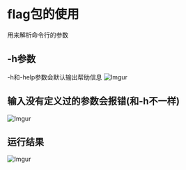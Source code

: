 # flag包的使用
用来解析命令行的参数

## -h参数
-h和-help参数会默认输出帮助信息
![Imgur](http://i.imgur.com/FRqK6vI.png)

## 输入没有定义过的参数会报错(和-h不一样)
![Imgur](http://i.imgur.com/xOvJGPk.png)

## 运行结果
![Imgur](http://i.imgur.com/LqPUlf6.png)
